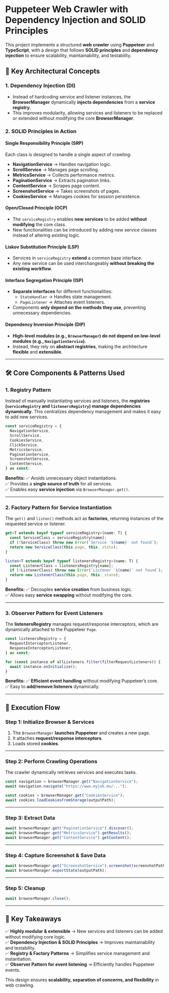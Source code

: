 # **Puppeteer Web Crawler with Dependency Injection and SOLID Principles**

This project implements a structured **web crawler** using **Puppeteer** and **TypeScript**, with a design that follows **SOLID principles** and **dependency injection** to ensure scalability, maintainability, and testability.

## **🔧 Key Architectural Concepts**

### **1. Dependency Injection (DI)**

- Instead of hardcoding service and listener instances, the **BrowserManager** dynamically **injects dependencies** from a **service registry**.
- This improves modularity, allowing services and listeners to be replaced or extended without modifying the core **BrowserManager**.

### **2. SOLID Principles in Action**

#### **Single Responsibility Principle (SRP)**

Each class is designed to handle a single aspect of crawling:

- **NavigationService** → Handles navigation logic.
- **ScrollService** → Manages page scrolling.
- **MetricsService** → Collects performance metrics.
- **PaginationService** → Extracts pagination links.
- **ContentService** → Scrapes page content.
- **ScreenshotService** → Takes screenshots of pages.
- **CookiesService** → Manages cookies for session persistence.

#### **Open/Closed Principle (OCP)**

- The `serviceRegistry` enables **new services** to be added **without modifying** the core class.
- New functionalities can be introduced by adding new service classes instead of altering existing logic.

#### **Liskov Substitution Principle (LSP)**

- Services in `serviceRegistry` **extend** a common base interface.
- Any new service can be used interchangeably **without breaking the existing workflow**.

#### **Interface Segregation Principle (ISP)**

- **Separate interfaces** for different functionalities:  
  - `StateHandler` → Handles state management.
  - `PageListener` → Attaches event listeners.
- Components **only depend on the methods they use**, preventing unnecessary dependencies.

#### **Dependency Inversion Principle (DIP)**

- **High-level modules (e.g., `BrowserManager`) do not depend on low-level modules (e.g., `NavigationService`).**  
- Instead, they rely on **abstract registries**, making the architecture **flexible** and **extensible**.

---

## **🛠️ Core Components & Patterns Used**

### **1. Registry Pattern**

Instead of manually instantiating services and listeners, the **registries (`serviceRegistry` and `listenersRegistry`) manage dependencies dynamically**. This centralizes dependency management and makes it easy to add new services.

```typescript
const serviceRegistry = {
  NavigationService,
  ScrollService,
  CookiesService,
  ClickService,
  MetricsService,
  PaginationService,
  ScreenshotService,
  ContentService,
} as const;
```

**Benefits:**
✅ Avoids unnecessary object instantiations.  
✅ Provides a **single source of truth** for all services.  
✅ Enables easy **service injection** via `BrowserManager.get()`.

---

### **2. Factory Pattern for Service Instantiation**

The `get()` and `listen()` methods act as **factories**, returning instances of the requested service or listener.

```typescript
get<T extends keyof typeof serviceRegistry>(name: T) {
  const ServiceClass = serviceRegistry[name];
  if (!ServiceClass) throw new Error(`Service '${name}' not found`);
  return new ServiceClass(this.page, this._state);
}

listen<T extends keyof typeof listenersRegistry>(name: T) {
  const ListenerClass = listenersRegistry[name];
  if (!ListenerClass) throw new Error(`Listener '${name}' not found`);
  return new ListenerClass(this.page, this._state);
}
```

**Benefits:**
✅ Decouples **service creation** from business logic.  
✅ Allows easy **service swapping** without modifying the core.  

---

### **3. Observer Pattern for Event Listeners**

The **listenersRegistry** manages request/response interceptors, which are dynamically attached to the Puppeteer `Page`.

```typescript
const listenersRegistry = {
  RequestInterceptorListener,
  ResponseInterceptorListener,
} as const;
```

```typescript
for (const instance of allListeners.filter(filterRequestListeners)) {
  await instance.onInitialize();
}
```

**Benefits:**
✅ **Efficient event handling** without modifying Puppeteer’s core.  
✅ Easy to **add/remove listeners** dynamically.

---

## **🚀 Execution Flow**

### **Step 1: Initialize Browser & Services**

1. The `BrowserManager` **launches Puppeteer** and creates a new page.
2. It attaches **request/response interceptors**.
3. Loads stored **cookies**.

---

### **Step 2: Perform Crawling Operations**

The crawler dynamically retrieves services and executes tasks.

```typescript
const navigation = browserManager.get("NavigationService");
await navigation.navigate("https://www.myjob.mu/...");

const cookies = browserManager.get("CookiesService");
await cookies.loadCookiesFromStorage(outputPath);
```

---

### **Step 3: Extract Data**

```typescript
await browserManager.get("PaginationService").discover();
await browserManager.get("MetricsService").getResults();
await browserManager.get("ContentService").getContent();
```

---

### **Step 4: Capture Screenshot & Save Data**

```typescript
await browserManager.get("ScreenshotService").screenshot(screenshotPath);
await browserManager.exportState(outputPath);
```

---

### **Step 5: Cleanup**

```typescript
await browserManager.close();
```

---

## **📌 Key Takeaways**

✅ **Highly modular & extensible** → New services and listeners can be added without modifying core logic.  
✅ **Dependency Injection & SOLID Principles** → Improves maintainability and testability.  
✅ **Registry & Factory Patterns** → Simplifies service management and instantiation.  
✅ **Observer Pattern for event listening** → Efficiently handles Puppeteer events.  

This design ensures **scalability, separation of concerns, and flexibility** in web crawling.
